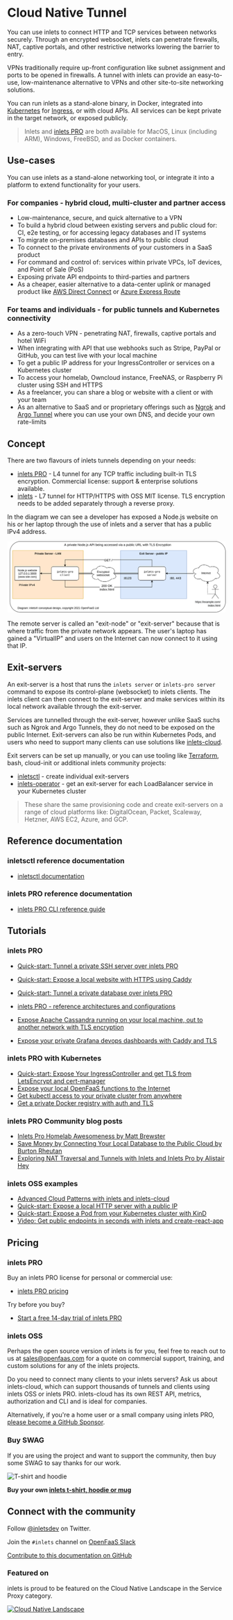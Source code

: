 # Cloud Native Tunnel

You can use inlets to connect HTTP and TCP services between networks securely. Through an encrypted websocket, inlets can penetrate firewalls, NAT, captive portals, and other restrictive networks lowering the barrier to entry.

VPNs traditionally require up-front configuration like subnet assignment and ports to be opened in firewalls. A tunnel with inlets can provide an easy-to-use, low-maintenance alternative to VPNs and other site-to-site networking solutions. 

You can run inlets as a stand-alone binary, in Docker, integrated into [Kubernetes](https://kubernetes.io) for [Ingress](https://kubernetes.io/docs/concepts/services-networking/ingress/), or with cloud APIs. All services can be kept private in the target network, or exposed publicly.

> Inlets and [inlets PRO](https://inlets.dev/) are both available for MacOS, Linux (including ARM), Windows, FreeBSD, and as Docker containers.

## Use-cases

You can use inlets as a stand-alone networking tool, or integrate it into a platform to extend functionality for your users.

### For companies - hybrid cloud, multi-cluster and partner access

* Low-maintenance, secure, and quick alternative to a VPN
* To build a hybrid cloud between existing servers and public cloud for: CI, e2e testing, or for accessing legacy databases and IT systems
* To migrate on-premises databases and APIs to public cloud
* To connect to the private environments of your customers in a SaaS product
* For command and control of: services within private VPCs, IoT devices, and Point of Sale (PoS)
* Exposing private API endpoints to third-parties and partners
* As a cheaper, easier alternative to a data-center uplink or managed product like [AWS Direct Connect](https://aws.amazon.com/directconnect/) or [Azure Express Route](https://docs.microsoft.com/en-us/azure/expressroute/expressroute-introduction)

### For teams and individuals - for public tunnels and Kubernetes connectivity

* As a zero-touch VPN - penetrating NAT, firewalls, captive portals and hotel WiFi
* When integrating with API that use webhooks such as Stripe, PayPal or GitHub, you can test live with your local machine
* To get a public IP address for your IngressController or services on a Kubernetes cluster
* To access your homelab, Owncloud instance, FreeNAS, or Raspberry Pi cluster using SSH and HTTPS
* As a freelancer, you can share a blog or website with a client or with your team
* As an alternative to SaaS and or proprietary offerings such as [Ngrok](https://ngrok.io) and [Argo Tunnel](https://www.cloudflare.com/en-gb/products/argo-tunnel/) where you can use your own DNS, and decide your own rate-limits

## Concept

There are two flavours of inlets tunnels depending on your needs:

* [inlets PRO](https://inlets.dev/) - L4 tunnel for any TCP traffic including built-in TLS encryption. Commercial license: support & enterprise solutions available.
* [inlets](https://github.com/inlets/inlets) - L7 tunnel for HTTP/HTTPS with OSS MIT license. TLS encryption needs to be added separately through a reverse proxy.

In the diagram we can see a developer has exposed a Node.js website on his or her laptop through the use of inlets and a server that has a public IPv4 address.

![Conceptual diagram for inlets](images/conceptual.png)

The remote server is called an "exit-node" or "exit-server" because that is where traffic from the private network appears. The user's laptop has gained a "VirtualIP" and users on the Internet can now connect to it using that IP.

## Exit-servers

An exit-server is a host that runs the `inlets server` or `inlets-pro server` command to expose its control-plane (websocket) to inlets clients. The inlets client can then connect to the exit-server and make services within its local network available through the exit-server.

Services are tunnelled through the exit-server, however unlike SaaS suchs such as Ngrok and Argo Tunnels, they do not need to be exposed on the public Internet. Exit-servers can also be run within Kubernetes Pods, and users who need to support many clients can use solutions like [inlets-cloud](https://inlets.dev/blog/2020/10/08/advanced-cloud-patterns.html).

Exit servers can be set up manually, or you can use tooling like [Terraform](https://www.terraform.io), bash, cloud-init or additional inlets community projects:

* [inletsctl](https://github.com/inlets/inletsctl)  - create individual exit-servers
* [inlets-operator](https://github.com/inlets/inlets-operator) - get an exit-server for each LoadBalancer service in your Kubernetes cluster

> These share the same provisioning code and create exit-servers on a range of cloud platforms like: DigitalOcean, Packet, Scaleway, Hetzner, AWS EC2, Azure, and GCP.

## Reference documentation

### inletsctl reference documentation

* [inletsctl documentation](/tools/inletsctl?id=inletsctl-reference-documentation)

### inlets PRO reference documentation

* [inlets PRO CLI reference guide](https://github.com/inlets/inlets-pro/blob/master/docs/cli-reference.md)

## Tutorials

### inlets PRO

* [Quick-start: Tunnel a private SSH server over inlets PRO](/get-started/quickstart-tcp-ssh)
* [Quick-start: Expose a local website with HTTPS using Caddy](/get-started/quickstart-caddy)
* [Quick-start: Tunnel a private database over inlets PRO](/get-started/quickstart-tcp-database)

* [inlets PRO - reference architectures and configurations](https://github.com/inlets/inlets-pro)
* [Expose Apache Cassandra running on your local machine, out to another network with TLS encryption](https://github.com/inlets/inlets-pro/blob/master/docs/cassandra-tutorial.md)
* [Expose your private Grafana devops dashboards with Caddy and TLS](https://blog.alexellis.io/expose-grafana-dashboards/)

### inlets PRO with Kubernetes

* [Quick-start: Expose Your IngressController and get TLS from LetsEncrypt and cert-manager](/get-started/quickstart-ingresscontroller-cert-manager?id=expose-your-ingresscontroller-and-get-tls-from-letsencrypt)
* [Expose your local OpenFaaS functions to the Internet](https://inlets.dev/blog/2020/10/15/openfaas-public-endpoints.html)
* [Get kubectl access to your private cluster from anywhere](https://blog.alexellis.io/get-private-kubectl-access-anywhere/)
* [Get a private Docker registry with auth and TLS](https://blog.alexellis.io/get-a-tls-enabled-docker-registry-in-5-minutes/)

### inlets PRO Community blog posts

* [Inlets Pro Homelab Awesomeness by Matt Brewster](https://blog.brewsterops.dev/post/inlets-pro-homelab/)
* [Save Money by Connecting Your Local Database to the Public Cloud by Burton Rheutan](https://medium.com/@burtonr/local-database-for-the-cloud-with-inlets-pro-ac0488cc54e0)
* [Exploring NAT Traversal and Tunnels with Inlets and Inlets Pro by Alistair Hey](https://blog.heyal.co.uk/inlets-pro/)

### inlets OSS examples
* [Advanced Cloud Patterns with inlets and inlets-cloud](https://inlets.dev/blog/2020/10/08/advanced-cloud-patterns.html)
* [Quick-start: Expose a local HTTP server with a public IP](/get-started/quickstart-http)
* [Quick-start: Expose a Pod from your Kubernetes cluster with KinD](/get-started/quickstart-k8s-pod)
* [Video: Get public endpoints in seconds with inlets and create-react-app](https://www.youtube.com/watch?v=jrAqqe8N3q4&feature=youtu.be)

## Pricing

### inlets PRO

Buy an inlets PRO license for personal or commercial use:

* [inlets PRO pricing](https://inlets.dev/)

Try before you buy?

* [Start a free 14-day trial of inlets PRO](https://docs.google.com/forms/d/e/1FAIpQLScfNQr1o_Ctu_6vbMoTJ0xwZKZ3Hszu9C-8GJGWw1Fnebzz-g/viewform)

### inlets OSS

Perhaps the open source version of inlets is for you, feel free to reach out to us at [sales@openfaas.com](mailto:sales@openfaas.com) for a quote on commercial support, training, and custom solutions for any of the inlets projects.

Do you need to connect many clients to your inlets servers? Ask us about inlets-cloud, which can support thousands of tunnels and clients using inlets OSS or inlets PRO. inlets-cloud has its own REST API, metrics, authorization and CLI and is ideal for companies.

Alternatively, if you're a home user or a small company using inlets PRO, [please become a GitHub Sponsor](https://github.com/sponsors/alexellis).

### Buy SWAG

If you are using the project and want to support the community, then buy some SWAG to say thanks for our work.

![T-shirt and hoodie](images/inlets-swag.jpg)

**Buy your own [inlets t-shirt, hoodie or mug](https://store.openfaas.com/)**

## Connect with the community

Follow [@inletsdev](https://twitter.com/inletsdev) on Twitter.

Join the `#inlets` channel on [OpenFaaS Slack](https://slack.openfaas.io/)

[Contribute to this documentation on GitHub](https://github.com/inlets/docs/)

### Featured on

inlets is proud to be featured on the Cloud Native Landscape in the Service Proxy category.

<p><a href="https://landscape.cncf.io"><img width="200px" src="/images/cncf-landscape-left-logo.svg" alt="Cloud Native Landscape"></a></p>
